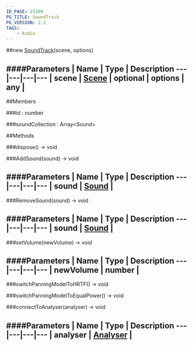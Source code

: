 ```yaml
---
ID_PAGE: 25189
PG_TITLE: SoundTrack
PG_VERSION: 2.1
TAGS:
    - Audio
---
```

##new [SoundTrack](/classes/SoundTrack)(scene, options)







####Parameters
 | Name | Type | Description
---|---|---|---
 | scene | [Scene](/classes/Scene) | 
optional | options | any | 
---

##Members

###id : number






###soundCollection : Array&lt;Sound&gt;














##Methods

###dispose() &rarr; void




###AddSound(sound) &rarr; void





####Parameters
 | Name | Type | Description
---|---|---|---
 | sound | [Sound](/classes/Sound) | 
---

###RemoveSound(sound) &rarr; void





####Parameters
 | Name | Type | Description
---|---|---|---
 | sound | [Sound](/classes/Sound) | 
---

###setVolume(newVolume) &rarr; void



####Parameters
 | Name | Type | Description
---|---|---|---
 | newVolume | number | 
---

###switchPanningModelToHRTF() &rarr; void


###switchPanningModelToEqualPower() &rarr; void


###connectToAnalyser(analyser) &rarr; void

####Parameters
 | Name | Type | Description
---|---|---|---
 | analyser | [Analyser](/classes/Analyser) | 
---
